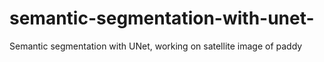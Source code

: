 # semantic-segmentation-with-unet-
Semantic segmentation with UNet, working on satellite image of paddy
